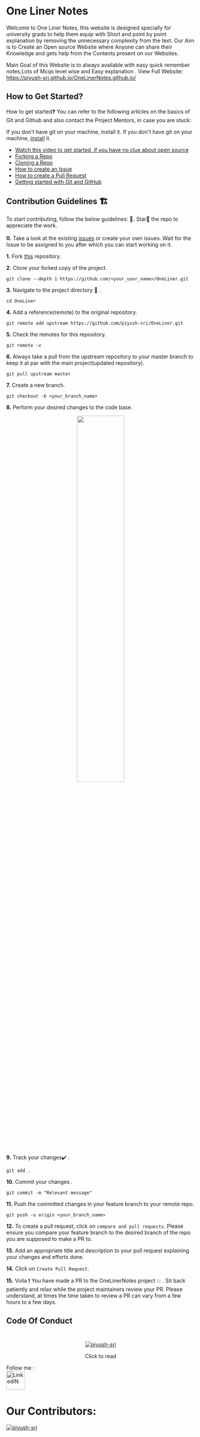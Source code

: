 
# One Liner Notes

Welcome to One Liner Notes, this website is designed specially for university grads to help them equip with Short and point by point explanation by removing the unnecessary complexity from the text.
Our Aim is to Create an Open source Website where Anyone can share their Knowledge and gets help from the Contents present on our Websites.

Main Goal of this Website is to always available with easy quick remember notes,Lots of Mcqs level wise and Easy explanation .
View Full Website: https://piyush-sri.github.io/OneLinerNotes.github.io/
## How to Get Started?

 How to get started❓
You can refer to the following articles on the basics of Git and Github and also contact the Project Mentors, in case you are stuck:

If you don't have git on your machine, install it.
If you don't have git on your machine, [install](https://help.github.com/articles/set-up-git/) it.
- [Watch this video to get started, if you have no clue about open source](https://youtu.be/SL5KKdmvJ1U)
- [Forking a Repo](https://help.github.com/en/github/getting-started-with-github/fork-a-repo)
- [Cloning a Repo](https://docs.github.com/en/github/creating-cloning-and-archiving-repositories/cloning-a-repository-from-github/cloning-a-repository)
- [How to create an Issue](https://docs.github.com/en/issues/tracking-your-work-with-issues/creating-issues/creating-an-issue)
- [How to create a Pull Request](https://opensource.com/article/19/7/create-pull-request-github)
- [Getting started with Git and GitHub](https://towardsdatascience.com/getting-started-with-git-and-github-6fcd0f2d4ac6)

## Contribution Guidelines 🏗

To start contributing, follow the below guidelines:
**🌟.**  Star🌟 the repo to appreciate the work.<br><br>
**0.**  Take a look at the existing [issues](https://github.com/piyush-sri/OneLiner.github.io/issues) or create your own issues. Wait for the Issue to be assigned to you after which you can start working on it.

**1.**  Fork [this](https://github.com/piyush-sri/OneLiner.github.io) repository.

**2.**  Clone your forked copy of the project.

```
git clone --depth 1 https://github.com/<your_user_name>/OneLiner.git
```

**3.** Navigate to the project directory :file_folder: .

```
cd OneLiner
```

**4.** Add a reference(remote) to the original repository.

```
git remote add upstream https://github.com/piyush-sri/OneLiner.git 
```

**5.** Check the remotes for this repository.

```
git remote -v
```

**6.** Always take a pull from the upstream repository to your master branch to keep it at par with the main project(updated repository).

```
git pull upstream master
```

**7.** Create a new branch.

```
git checkout -b <your_branch_name>
```

**8.** Perform your desired changes to the code base.

<p align="center"><img width=50% src="https://media2.giphy.com/media/L1R1tvI9svkIWwpVYr/giphy.gif?cid=ecf05e47pzi2rpig0vc8pjusra8hiai1b91zgiywvbubu9vu&rid=giphy.gif"></p>

**9.** Track your changes:heavy_check_mark: .

```
git add . 
```

**10.** Commit your changes .

```
git commit -m "Relevant message"
```

**11.** Push the committed changes in your feature branch to your remote repo.

```
git push -u origin <your_branch_name>
```

**12.** To create a pull request, click on `compare and pull requests`. Please ensure you compare your feature branch to the desired branch of the repo you are supposed to make a PR to.

**13.** Add an appropriate title and description to your pull request explaining your changes and efforts done.

**14.** Click on `Create Pull Request`.

**15.** Voila :exclamation: You have made a PR to the OneLinerNotes project :boom: . Sit back patiently and relax while the project maintainers review your PR. Please understand, at times the time taken to review a PR can vary from a few hours to a few days.

## Code Of Conduct<br><br>
<p align="center"><a href="CODE_OF_CONDUCT.md"><img src="https://img-blog.csdnimg.cn/c7d3d798ec9c4b048dd6636bd1814368.gif#pic_center" alt="piyush-sri"/></a></p>
<p align="center"> Click to read </p>

Follow me :<br>
<a href="https://www.linkedin.com/in/piyush-srivastava-395841192" ><img src="https://th.bing.com/th/id/R.abdb36b128f0cfcee1329ddb1365a99b?rik=Q8UtGzuevu7ZBw&riu=http%3a%2f%2flofrev.net%2fwp-content%2fphotos%2f2017%2f04%2flinkedin_logo.jpg&ehk=WX0fSjGgisCu4YfNc2IBnr7nLADE%2f06resHyt%2fqG1pg%3d&risl=&pid=ImgRaw&r=0" alt="LinkedIN" width="50px" height="50px"/></a>
 
 # Our Contributors:
 <a href="https://github.com/piyush-sri/OneLiner.github.io/graphs/contributors"><img src="https://contrib.rocks/image?repo=piyush-sri/OneLiner.github.io" alt="piyush-sri" /></a>

